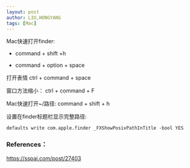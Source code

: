 ```yaml
---
layout: post
author: LIU,HONGYANG
tags: [Mac]
---
```




Mac快速打开finder: 

- command + shift +h 

- command + option + space



打开表情 ctrl + command + space

窗口方法缩小： ctrl + command + 	F

Mac快速打开~/路径:  command + shift +  h

设置在finder标题栏显示完整路径:

```
defaults write com.apple.finder _FXShowPosixPathInTitle -bool YES
```

### References：

https://sspai.com/post/27403
